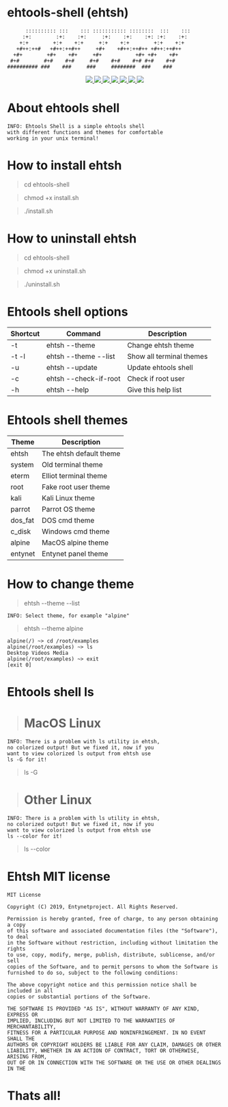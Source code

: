 # ehtools-shell (ehtsh)

          :::::::::: :::    ::: ::::::::::: ::::::::  :::    ::: 
         :+:        :+:    :+:     :+:    :+:    :+: :+:    :+:  
        +:+        +:+    +:+     +:+    +:+        +:+    +:+   
       +#++:++#   +#++:++#++     +#+    +#++:++#++ +#++:++#++    
      +#+        +#+    +#+     +#+           +#+ +#+    +#+     
     #+#        #+#    #+#     #+#    #+#    #+# #+#    #+#      
    ########## ###    ###     ###     ########  ###    ###       
    
<p align="center">
  <a href="http://entynetproject.simplesite.com/">
    <img src="https://img.shields.io/badge/entynetproject-Ivan%20Nikolsky-blue.svg">
  </a>
  <a href="https://github.com/entynetproject/ehtools-shell/releases">
    <img src="https://img.shields.io/github/release/entynetproject/ehtools-shell.svg">
  </a>
  <a href="https://ru.m.wikipedia.org/wiki/сценарий-командной-строки">
    <img src="https://img.shields.io/badge/language-shell-green.svg">
 </a>
  <a href="https://github.com/entynetproject/ehtools-shell">
      <img src="https://img.shields.io/badge/themes-10-red.svg?maxAge=2592000">
 </a>
  <a href="https://github.com/entynetproject/ehtools-shell/issues?q=is%3Aissue+is%3Aclosed">
      <img src="https://img.shields.io/github/issues/entynetproject/ehtools-shell.svg">
  </a>
  <a href="https://github.com/entynetproject/ehtools-shell/wiki">
      <img src="https://img.shields.io/badge/wiki%20-ehtsh-lightgrey.svg">
 </a>
  <a href="https://mobile.twitter.com/ehtools">
    <img src="https://img.shields.io/badge/twitter-ehtools-blue.svg">
 </a>
</p>

# About ehtools shell

    INFO: Ehtools Shell is a simple ehtools shell
    with different functions and themes for comfortable
    working in your unix terminal!

# How to install ehtsh

> cd ehtools-shell

> chmod +x install.sh

> ./install.sh

# How to uninstall ehtsh

> cd ehtools-shell

> chmod +x uninstall.sh

> ./uninstall.sh

# Ehtools shell options

    

| Shortcut | Command | Description |
| --- | --- | --- |
| -t | ehtsh --theme | Change ehtsh theme |
| -t -l |ehtsh --theme --list | Show all terminal themes |
| -u | ehtsh --update | Update ehtools shell |
| -c | ehtsh --check-if-root | Check if root user |
| -h | ehtsh --help | Give this help list |

# Ehtools shell themes

| Theme | Description |
| --- | --- |
| ehtsh | The ehtsh default theme |
| system | Old terminal theme |
| eterm | Elliot terminal theme |
| root | Fake root user theme |
| kali | Kali Linux theme |
| parrot | Parrot OS theme |
| dos_fat | DOS cmd theme |
| c_disk | Windows cmd theme |
| alpine | MacOS alpine theme |
| entynet | Entynet panel theme |

# How to change theme

> ehtsh --theme --list

    INFO: Select theme, for example "alpine"

> ehtsh --theme alpine

    alpine(/) ~> cd /root/examples
    alpine(/root/examples) ~> ls 
    Desktop Videos Media 
    alpine(/root/examples) ~> exit
    [exit 0]
    
# Ehtools shell ls

> # MacOS Linux
    
    INFO: There is a problem with ls utility in ehtsh,
    no colorized output! But we fixed it, now if you
    want to view colorized ls output from ehtsh use
    ls -G for it!
    
> ls -G

> # Other Linux

    INFO: There is a problem with ls utility in ehtsh,
    no colorized output! But we fixed it, now if you
    want to view colorized ls output from ehtsh use
    ls --color for it!
    
> ls --color
 
# Ehtsh MIT license
 
    MIT License

    Copyright (C) 2019, Entynetproject. All Rights Reserved.

    Permission is hereby granted, free of charge, to any person obtaining a copy
    of this software and associated documentation files (the "Software"), to deal
    in the Software without restriction, including without limitation the rights
    to use, copy, modify, merge, publish, distribute, sublicense, and/or sell
    copies of the Software, and to permit persons to whom the Software is
    furnished to do so, subject to the following conditions:

    The above copyright notice and this permission notice shall be included in all
    copies or substantial portions of the Software.
    
    THE SOFTWARE IS PROVIDED "AS IS", WITHOUT WARRANTY OF ANY KIND, EXPRESS OR
    IMPLIED, INCLUDING BUT NOT LIMITED TO THE WARRANTIES OF MERCHANTABILITY,
    FITNESS FOR A PARTICULAR PURPOSE AND NONINFRINGEMENT. IN NO EVENT SHALL THE
    AUTHORS OR COPYRIGHT HOLDERS BE LIABLE FOR ANY CLAIM, DAMAGES OR OTHER
    LIABILITY, WHETHER IN AN ACTION OF CONTRACT, TORT OR OTHERWISE, ARISING FROM,
    OUT OF OR IN CONNECTION WITH THE SOFTWARE OR THE USE OR OTHER DEALINGS IN THE
 
 # Thats all!
    
